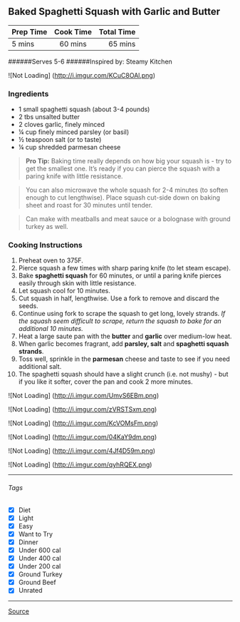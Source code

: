## Baked Spaghetti Squash with Garlic and Butter

| Prep Time  | Cook Time    | Total Time  |
| ---------- |:------------:| -----------:|
| 5 mins    | 60 mins      | 65 mins     |


######Serves 5-6
######Inspired by: Steamy Kitchen

![Not Loading] (http://i.imgur.com/KCuC8OAl.png)

### Ingredients

* 1 small spaghetti squash (about 3-4 pounds)
* 2 tbs unsalted butter
* 2 cloves garlic, finely minced
* ¼ cup finely minced parsley (or basil)
* ½ teaspoon salt (or to taste)
* ¼ cup shredded parmesan cheese


> **Pro Tip:** Baking time really depends on how big your squash is - try to get the smallest one. It’s ready if you can pierce the squash with a paring knife with little resistance.

> You can also microwave the whole squash for 2-4 minutes (to soften enough to cut lengthwise). Place squash cut-side down on baking sheet and roast for 30 minutes until tender.

> Can make with meatballs and meat sauce or a bolognase with ground turkey as well. 

### Cooking Instructions

1. Preheat oven to 375F.
2. Pierce squash a few times with sharp paring knife (to let steam escape).
3. Bake **spaghetti squash** for 60 minutes, or until a paring knife pierces easily through skin with little resistance.
4. Let squash cool for 10 minutes.
5. Cut squash in half, lengthwise. Use a fork to remove and discard the seeds.
6. Continue using fork to scrape the squash to get long, lovely strands. *If the squash seem difficult to scrape, return the squash to bake for an additional 10 minutes.*
7. Heat a large saute pan with the **butter** and **garlic** over medium-low heat.
8. When garlic becomes fragrant, add **parsley, salt** and **spaghetti squash strands**.
9. Toss well, sprinkle in the **parmesan** cheese and taste to see if you need additional salt.
10. The spaghetti squash should have a slight crunch (i.e. not mushy) - but if you like it softer, cover the pan and cook 2 more minutes.

![Not Loading] (http://i.imgur.com/UmvS6EBm.png)

![Not Loading] (http://i.imgur.com/zVRSTSxm.png)

![Not Loading] (http://i.imgur.com/KcVOMsFm.png)

![Not Loading] (http://i.imgur.com/04KaY9dm.png)

![Not Loading] (http://i.imgur.com/4Jf4D59m.png)

![Not Loading] (http://i.imgur.com/qyhRQEX.png)

---


###### Tags
- [x] Diet
- [x] Light
- [x] Easy
- [x] Want to Try
- [x] Dinner
- [x] Under 600 cal
- [x] Under 400 cal
- [x] Under 200 cal
- [x] Ground Turkey
- [x] Ground Beef
- [x] Unrated

---

[Source](http://steamykitchen.com/11285-baked-spaghetti-squash-with-garlic-and-butter.html)

